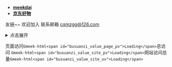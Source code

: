 - **[meekdai](https://blog.meekdai.com/)**
- **[京东好物](https://zyhongkong.github.io/jd/)**

友链~~
欢迎加入
联系邮箱
[cqmzgg@126.com](cqmzgg@126.com)
<details>
<summary>点击展开</summary>

一年12块！两年20块！！！这机场你可见过，我是入了，真香！[一元机场](https://xn--4gq62f52gdss.ink/#/register?code=I7Ojo5pG)
</details>

页面访问`Gmeek-html<span id="busuanzi_value_page_pv">Loading</span>`总访问 `Gmeek-html<span id="busuanzi_value_site_pv">Loading</span>`网站访问总量`Gmeek-html<span id="busuanzi_value_site_uv">Loading</span>`
<!-- ##{"script":"<script defer src="https://cn.vercount.one/js"></script>"}## -->